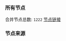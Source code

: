 ### 所有节点
合并节点总数: `1222`
[节点链接](https://raw.githubusercontent.com/rzhy1/11/master/sub/sub_merge_base64.txt)

### 节点来源